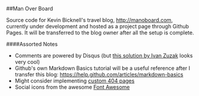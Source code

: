 ##Man Over Board

Source code for Kevin Bicknell's travel blog, http://manoboard.com, currently under development and hosted as a project page through Github Pages. It will be transferred to the blog owner after all the setup is complete.

####Assorted Notes
* Comments are powered by Disqus (but [this solution by Ivan Zuzak](http://ivanzuzak.info/2011/02/18/github-hosted-comments-for-github-hosted-blogs.html) looks very cool)
* Github's own Markdown Basics tutorial will be a useful reference after I transfer this blog: https://help.github.com/articles/markdown-basics
* Might consider implementing [custom 404 pages](https://help.github.com/articles/custom-404-pages)
* Social icons from the awesome [Font Awesome](http://fortawesome.github.io/Font-Awesome/)
